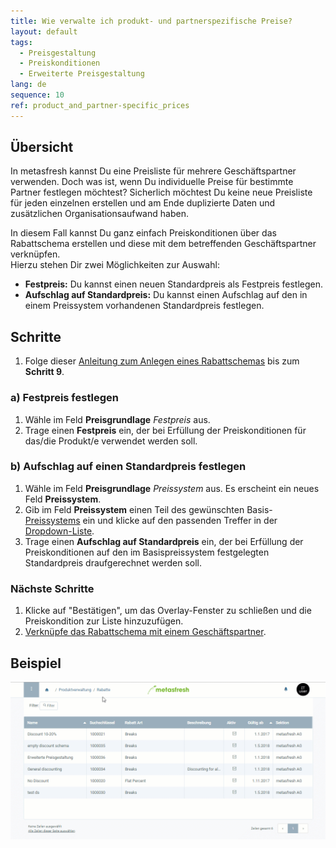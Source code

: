 ```yaml
---
title: Wie verwalte ich produkt- und partnerspezifische Preise?
layout: default
tags:
  - Preisgestaltung
  - Preiskonditionen
  - Erweiterte Preisgestaltung
lang: de
sequence: 10
ref: product_and_partner-specific_prices
---
```


## Übersicht
In metasfresh kannst Du eine Preisliste für mehrere Geschäftspartner verwenden. Doch was ist, wenn Du individuelle Preise für bestimmte Partner festlegen möchtest? Sicherlich möchtest Du keine neue Preisliste für jeden einzelnen erstellen und am Ende duplizierte Daten und zusätzlichen Organisationsaufwand haben.

In diesem Fall kannst Du ganz einfach Preiskonditionen über das Rabattschema erstellen und diese mit dem betreffenden Geschäftspartner verknüpfen.<br>
Hierzu stehen Dir zwei Möglichkeiten zur Auswahl:

- **Festpreis:** Du kannst einen neuen Standardpreis als Festpreis festlegen.
- **Aufschlag auf Standardpreis:** Du kannst einen Aufschlag auf den in einem Preissystem vorhandenen Standardpreis festlegen.

## Schritte
1. Folge dieser [Anleitung zum Anlegen eines Rabattschemas](Rabattschema_anlegen) bis zum **Schritt 9**.

### a) Festpreis festlegen
1. Wähle im Feld **Preisgrundlage** *Festpreis* aus.
1. Trage einen **Festpreis** ein, der bei Erfüllung der Preiskonditionen für das/die Produkt/e verwendet werden soll.

### b) Aufschlag auf einen Standardpreis festlegen
1. Wähle im Feld **Preisgrundlage** *Preissystem* aus. Es erscheint ein neues Feld **Preissystem**.
1. Gib im Feld **Preissystem** einen Teil des gewünschten Basis-[Preissystems](Preissystem_anlegen) ein und klicke auf den passenden Treffer in der [Dropdown-Liste](Keyboard_Shortcuts_Liste).
1. Trage einen **Aufschlag auf Standardpreis** ein, der bei Erfüllung der Preiskonditionen auf den im Basispreissystem festgelegten Standardpreis draufgerechnet werden soll.

### Nächste Schritte
1. Klicke auf "Bestätigen", um das Overlay-Fenster zu schließen und die Preiskondition zur Liste hinzuzufügen.
1. [Verknüpfe das Rabattschema mit einem Geschäftspartner](Rabattschema_mit_GP_verknuepfen).

## Beispiel
![](assets/Produkt_und_partnerspezifische_Preise.gif)
